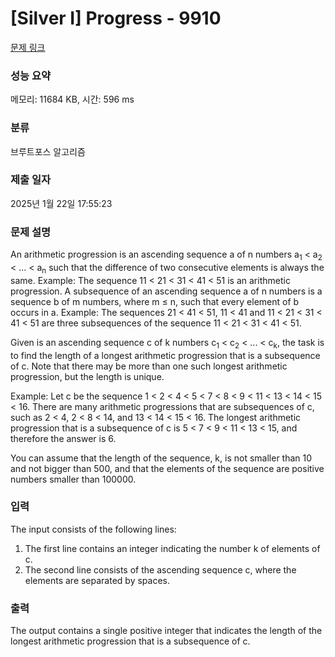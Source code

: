 # [Silver I] Progress - 9910 

[문제 링크](https://www.acmicpc.net/problem/9910) 

### 성능 요약

메모리: 11684 KB, 시간: 596 ms

### 분류

브루트포스 알고리즘

### 제출 일자

2025년 1월 22일 17:55:23

### 문제 설명

<p>An arithmetic progression is an ascending sequence a of n numbers a<sub>1</sub> < a<sub>2</sub> < ... < a<sub>n</sub> such that the difference of two consecutive elements is always the same.  Example: The sequence 11 < 21 < 31 < 41 < 51 is an arithmetic progression.  A subsequence of an ascending sequence a of n numbers is a sequence b of m numbers, where m ≤ n, such that every element of b occurs in a.  Example: The sequences 21 < 41 < 51, 11 < 41 and 11 < 21 < 31 < 41 < 51 are three subsequences of the sequence 11 < 21 < 31 < 41 < 51.</p>

<p>Given is an ascending sequence c of k numbers c<sub>1</sub> < c<sub>2</sub> < ... < c<sub>k</sub>, the task is to find the length of a longest arithmetic progression that is a subsequence of c.  Note that there may be more than one such longest arithmetic progression, but the length is unique.</p>

<p>Example: Let c be the sequence 1 < 2 < 4 < 5 < 7 < 8 < 9 < 11 < 13 < 14 < 15 < 16.  There are many arithmetic progressions that are subsequences of c, such as 2 < 4, 2 < 8 < 14, and 13 < 14 < 15 < 16.  The longest arithmetic progression that is a subsequence of c is 5 < 7 < 9 < 11 < 13 < 15, and therefore the answer is 6.</p>

<p>You can assume that the length of the sequence, k, is not smaller than 10 and not bigger than 500, and that the elements of the sequence are positive numbers smaller than 100000.</p>

### 입력 

 <p>The input consists of the following lines:</p>

<ol>
	<li>The first line contains an integer indicating the number k of elements of c.</li>
	<li>The second line consists of the ascending sequence c, where the elements are separated by spaces.</li>
</ol>

### 출력 

 <p>The output contains a single positive integer that indicates the length of the longest arithmetic progression that is a subsequence of c.</p>

